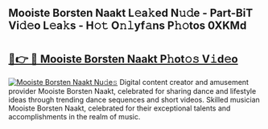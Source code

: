 ## Mooiste Borsten Naakt L𝚎a𝚔ed N𝚞𝚍e - Part-BiT Vi𝚍𝚎o L𝚎a𝚔s - H𝚘𝚝 O𝚗𝚕yf𝚊ns P𝚑𝚘tos 0XKMd

# <h2><a href="http://kf6cc1.oniu.top/?m=Mooiste+Borsten+Naakt">🔗👉 🔴 Mooiste Borsten Naakt P𝚑ot𝚘𝚜 V𝚒d𝚎o</a></h2>

[![Mooiste Borsten Naakt Nu𝚍e𝚜](https://i.imgur.com/0qMVB7G.gif)](http://kf6cc1.oniu.top/?m=Mooiste+Borsten+Naakt)
Digital content creator and amusement provider Mooiste Borsten Naakt, celebrated for sharing dance and lifestyle ideas through trending dance sequences and short videos. Skilled musician Mooiste Borsten Naakt, celebrated for their exceptional talents and accomplishments in the realm of music.  
